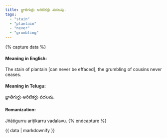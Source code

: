```yaml
---
title: జ్ఞాతిగుర్రు అరిటికర్రు వదలవు.
tags:
  - "stain"
  - "plantain"
  - "never"
  - "grumbling"
---
```


{% capture data %}
#### Meaning in English:
The stain of plantain [can never be effaced], the grumbling of cousins never ceases.

#### Meaning in Telugu:
జ్ఞాతిగుర్రు అరిటికర్రు వదలవు.

#### Romanization:
Jñātigurru ariṭikarru vadalavu.
{% endcapture %}

{{ data | markdownify }}

